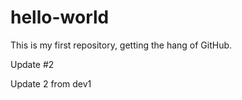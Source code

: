 # hello-world
This is my first repository, getting the hang of GitHub.

Update #2

Update 2 from dev1
